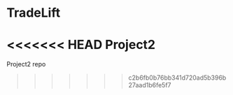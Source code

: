 # TradeLift
<<<<<<< HEAD
Project2
=======
Project2 repo
>>>>>>> c2b6fb0b76bb341d720ad5b396b27aad1b6fe5f7
